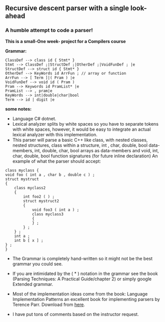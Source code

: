 ## Recursive descent parser with a single look-ahead
### A humble attempt to code a parser!
**This is a small-One week- project for a Compilers course**

**Grammar:**
```
ClassDef --> class id { Stmt* }
Stmt --> ClassDef ;|StructDef ;|OtherDef ;|VoidFunDef ; |e
StructDef --> struct id { Stmt* }
OtherDef --> KeyWords id ArrFun ; // array or function
ArrFun --> [ Term ]|( Pram ) |e
VoidFunDef --> void id ( Pram )
Pram --> Keywords id PramList* |e
PramList --> , pram|e
KeyWords --> int|double|char|bool
Term --> id | digit |e
```
**some notes:**
- Language C# dotnet.
- Lexical analyzer splits by white spaces so you have to separate tokens with white spaces, however, it would be easy to integrate an actual lexical analyzer with this implementation.
- This parser will parse a basic C++ like class, with nested classes, nested structures, class within a structure, int , char, double, bool  data-members, int, double, char, bool arrays as data-members  and void, int, char, double, bool function signatures (for future inline declaration)
An example of what the parser should accept:
```
class myclass { 
void foo ( int a , char b , double c ) ;
struct mystruct 
{
	class myclass2 
	{
		int foo2 ( ) ;
		struct mystruct2
		{
			void foo3 ( int a ) ;
			class myclass3
			{
			} ; 
		} ;
	} ;
	int a ;
	int b [ x ] ;
} ;
}
```
- The Grammar is completely hand-written so it might not be the best grammar you could see.

- If you are intimidated by the ( * ) notation in the grammar see the book (Parsing Techniques: A Practical Guide/chapter 2) or simply google Extended grammar.

- Most of the implementation ideas come from the book: Language Implementation Patterns an excellent book for implementing parsers by Terence Parr. Download from [here](https://github.com/bmihovski/software-development-ebooks-1/blob/master/%5BLanguage%20Implementation%20Patterns%20Create%20Your%20Own%20Domain-Specific%20and%20General%20Programming%20Languages%20(Pragmatic%20Programmers)%20Kindle%20Edition%20by%20Terence%20Parr%20-%202010%5D.pdf).

- I have put tons of comments based on the instructor request.


